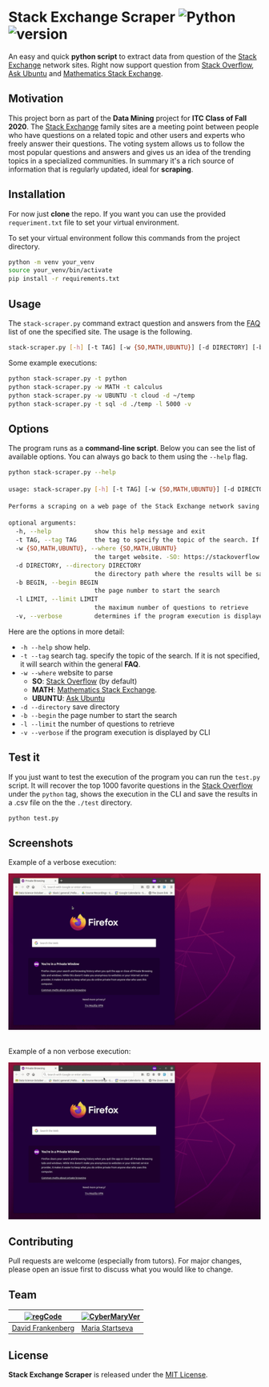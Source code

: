 # Stack Exchange Scraper ![Python](https://img.shields.io/badge/python-v3.6+-blue.svg) ![version](https://img.shields.io/badge/version-1.0.0-green)

An easy and quick **python script** to extract data from question of the 
[Stack Exchange](https://stackexchange.com/) network sites. Right now support question from 
[Stack Overflow](https://stackoverflow.com/), [Ask Ubuntu](https://askubuntu.com/) 
and [Mathematics Stack Exchange](https://math.stackexchange.com/).

## Motivation
This project born as part of the **Data Mining** project for **ITC Class of Fall 2020**. The [Stack Exchange](https://stackexchange.com/) 
family sites are a meeting point between people who have questions on a related topic and other users and experts who freely answer their questions. 
The voting system allows us to follow the most popular questions and answers and gives us an idea of the trending topics in a specialized communities.
In summary it's a rich source of information that is regularly updated, ideal for **scraping**.

## Installation

For now just **clone** the repo. If you want you can use the provided `requeriment.txt` file to set your virtual environment.

To set your virtual environment follow this commands from the project directory.

```bash
python -m venv your_venv
source your_venv/bin/activate
pip install -r requirements.txt
```
## Usage

The `stack-scraper.py` command extract question and answers from the [FAQ](https://en.wikipedia.org/wiki/FAQ) list of one  the specified site. The usage is the following.

```bash
stack-scraper.py [-h] [-t TAG] [-w {SO,MATH,UBUNTU}] [-d DIRECTORY] [-b BEGIN] [-l LIMIT] [-v]
```

Some example executions:

```bash
python stack-scraper.py -t python
python stack-scraper.py -w MATH -t calculus
python stack-scraper.py -w UBUNTU -t cloud -d ~/temp
python stack-scraper.py -t sql -d ./temp -l 5000 -v
```

## Options

The program runs as a **command-line script**. Below you can see the list of available options. 
You can always go back to them using the `--help` flag.

```bash
python stack-scraper.py --help

usage: stack-scraper.py [-h] [-t TAG] [-w {SO,MATH,UBUNTU}] [-d DIRECTORY] [-b BEGIN] [-l LIMIT] [-v]

Performs a scraping on a web page of the Stack Exchange network saving the information of the questions in a csv file

optional arguments:
  -h, --help            show this help message and exit
  -t TAG, --tag TAG     the tag to specify the topic of the search. If it is not specified, it will search within the general FAQ
  -w {SO,MATH,UBUNTU}, --where {SO,MATH,UBUNTU}
                        the target website. -SO: https://stackoverflow.com -MATH: https://math.stackexchange.com -UBUNTU: https://askubuntu.com
  -d DIRECTORY, --directory DIRECTORY
                        the directory path where the results will be saved. If it does not exist, it will be created
  -b BEGIN, --begin BEGIN
                        the page number to start the search
  -l LIMIT, --limit LIMIT
                        the maximum number of questions to retrieve
  -v, --verbose         determines if the program execution is displayed by CLI
```

Here are the options in more detail:

- `-h --help` show help.
- `-t --tag` search tag. specify the topic of the search. If it is not specified, it will search within the general **FAQ**.
- `-w --where` website to parse 
    - **SO**: [Stack Overflow](https://stackoverflow.com/) (by default)
    - **MATH**: [Mathematics Stack Exchange](https://math.stackexchange.com/).
    - **UBUNTU**: [Ask Ubuntu](https://askubuntu.com/) 
- `-d --directory` save directory 
- `-b --begin` the page number to start the search
- `-l --limit` the number of questions to retrieve
- `-v --verbose` if the program execution is displayed by CLI


## Test it
If you just want to test the execution of the program you can run the `test.py` script. 
It will recover the top 1000 favorite questions in the [Stack Overflow](https://stackoverflow.com/) under the `python` tag, 
shows the execution in the CLI and save the results in a .csv file on the the `./test` directory.

```bash
python test.py
```
## Screenshots

Example of a verbose execution:

![Alt Text](img/verbose-execution.gif)

\
Example of a non verbose execution:

![Alt Text](img/non-verbose-execution.gif)

## Contributing
Pull requests are welcome (especially from tutors). For major changes, please open an issue first to discuss what you would like to change.

## Team

[![regCode](https://avatars1.githubusercontent.com/u/18012903?s=460&u=b0300754272e701a5057c9b0c360fcd8fc51c0c1)](https://github.com/regCode)  | [![CyberMaryVer](https://avatars3.githubusercontent.com/u/66170525?s=40&v=7)](https://github.com/CyberMaryVer)
---|---
[David Frankenberg](https://github.com/regCode) | [Maria Startseva](https://github.com/CyberMaryVer)

## License
**Stack Exchange Scraper** is released under the [MIT License](http://www.opensource.org/licenses/MIT).
